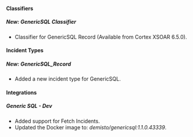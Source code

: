 
#### Classifiers
##### New: GenericSQL Classifier
- Classifier for GenericSQL Record (Available from Cortex XSOAR 6.5.0).

#### Incident Types
##### New: GenericSQL_Record
- Added a new incident type for GenericSQL.

#### Integrations
##### Generic SQL - Dev
- Added support for Fetch Incidents.
- Updated the Docker image to: *demisto/genericsql:1.1.0.43339*.
